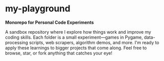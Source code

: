 # my-playground

**Monorepo for Personal Code Experiments**

A sandbox repository where I explore how things work and improve my coding skills. Each folder is a small experiment—games in Pygame, data-processing scripts, web scrapers, algorithm demos, and more. I'm ready to apply these learnings to bigger projects that come along. Feel free to browse, star, or fork anything that catches your eye!
